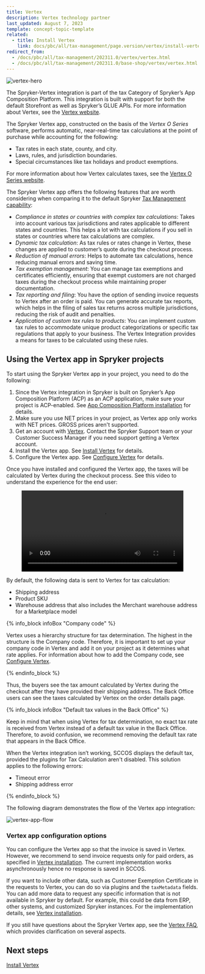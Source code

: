 ```yaml
---
title: Vertex
description: Vertex technology partner
last_updated: August 7, 2023
template: concept-topic-template
related:
  - title: Install Vertex
    link: docs/pbc/all/tax-management/page.version/vertex/install-vertex.html
redirect_from:
  - /docs/pbc/all/tax-management/202311.0/vertex/vertex.html
  - /docs/pbc/all/tax-management/202311.0/base-shop/vertex/vertex.html
---
```


![vertex-hero](https://spryker.s3.eu-central-1.amazonaws.com/docs/pbc/all/tax-management/vertex/vertex.md/vertex-hero.png)

The Spryker-Vertex integration is part of the tax Category of Spryker’s App Composition Platform. This integration is built with support for both the default Storefront as well as Spryker’s GLUE APIs. For more information about Vertex, see the [Vertex website](https://www.vertexinc.com/).

The Spryker Vertex app, constructed on the basis of the *Vertex O Series* software, performs automatic, near-real-time tax calculations at the point of purchase while accounting for the following:

* Tax rates in each state, county, and city.  
* Laws, rules, and jurisdiction boundaries.  
* Special circumstances like tax holidays and product exemptions.

For more information about how Vertex calculates taxes, see the [Vertex O Series website](https://www.vertexinc.com/solutions/products/vertex-indirect-tax-o-series).

The Spryker Vertex app offers the following features that are worth considering when comparing it to the default Spryker [Tax Management capability](/docs/pbc/all/tax-management/{{page.version}}/tax-management.html):

- *Compliance in states or countries with complex tax calculations*: Takes into account various tax jurisdictions and rates applicable to different states and countries. This helps a lot with tax calculations if you sell in states or countries where tax calculations are complex. 
- *Dynamic tax calculation*: As tax rules or rates change in Vertex, these changes are applied to customer’s quote during the checkout process.
- *Reduction of manual errors*: Helps to automate tax calculations, hence reducing manual errors and saving time.
- *Tax exemption management*: You can manage tax exemptions and certificates efficiently, ensuring that exempt customers are not charged taxes during the checkout process while maintaining proper documentation.
- *Tax reporting and filing*: You have the option of sending invoice requests to Vertex after an order is paid. You can generate accurate tax reports, which helps in the filing of sales tax returns across multiple jurisdictions, reducing the risk of audit and penalties.
- *Application of custom tax rules to products*: You can implement custom tax rules to accommodate unique product categorizations or specific tax regulations that apply to your business. The Vertex Integration provides a means for taxes to be calculated using these rules.

## Using the Vertex app in Spryker projects

To start using the Spryker Vertex app in your project, you need to do the following:

1. Since the Vertex integration in Spryker is built on Spryker’s App Composition Platform (ACP) as an ACP application, make sure your project is ACP-enabled. See [App Composition Platform installation](/docs/acp/user/app-composition-platform-installation.html) for details.
2. Make sure you use NET prices in your project, as Vertex app only works with NET prices. GROSS prices aren't supported.
3. Get an account with [Vertex](https://www.vertexinc.com/). Contact the Spryker Support team or your Customer Success Manager if you need support getting a Vertex account.
4. Install the Vertex app. See [Install Vertex](/docs/pbc/all/tax-management/{{page.version}}/base-shop/third-party-integrations/vertex/install-vertex.html) for details.
5. Configure the Vertex app. See [Configure Vertex](/docs/pbc/all/tax-management/{{page.version}}/base-shop/third-party-integrations/vertex/configure-vertex.html) for details.

Once you have installed and configured the Vertex app, the taxes will be calculated by Vertex during the checkout process. See this video to understand the experience for the end user:

<figure class="video_container">
    <video width="100%" height="auto" controls>
    <source src="https://spryker.s3.eu-central-1.amazonaws.com/docs/pbc/all/tax-management/vertex/vertex.md/Vertex+Demo.mp4" type="video/mp4">
  </video>
</figure>

By default, the following data is sent to Vertex for tax calculation:

 - Shipping address
 - Product SKU
 - Warehouse address that also includes the Merchant warehouse address for a Marketplace model

{% info_block infoBox "Company code" %}

Vertex uses a hierarchy structure for tax determination. The highest in the structure is the Company code. Therefore, it is important to set up your company code in Vertex and add it on your project as it determines what rate applies. For information about how to add the Company code, see [Configure Vertex]((/docs/pbc/all/tax-management/{{page.version}}/base-shop/third-party-integrations/vertex/configure-vertex.html#company-code)).

{% endinfo_block %}

Thus, the buyers see the tax amount calculated by Vertex during the checkout after they have provided their shipping address.
The Back Office users can see the taxes calculated by Vertex on the order details page.

{% info_block infoBox "Default tax values in the Back Office" %}

Keep in mind that when using Vertex for tax determination, no exact tax rate is received from Vertex instead of a default tax value in the Back Office. Therefore, to avoid confusion, we recommend removing the default tax rate that appears in the Back Office. 

When the Vertex integration isn’t working, SCCOS displays the default tax, provided the plugins for Tax Calculation aren't disabled. This solution applies to the following errors:
- Timeout error
- Shipping address error


{% endinfo_block %}

The following diagram demonstrates the flow of the Vertex app integration:

![vertex-app-flow](https://spryker.s3.eu-central-1.amazonaws.com/docs/pbc/all/tax-management/vertex/vertex.md/vertex-app-flow.png)


### Vertex app configuration options

You can configure the Vertex app so that the invoice is saved in Vertex. However, we recommend to send invoice requests only for paid orders, as specified in [Vertex installation](https://docs.spryker.com/docs/pbc/all/tax-management/{{page.version}}/base-shop/third-party-integrations/vertex/install-vertex.html#optional-if-you-plan-to-send-invoices-to-vertex-through-oms-configure-your-payment-oms). The current implementation works asynchronously hence no response is saved in SCCOS.

If you want to include other data, such as Customer Exemption Certificate in the requests to Vertex, you can do so via plugins and the `taxMetadata` fields. You can add more data to request any specific information that is not available in Spryker by default. For example, this could be data from ERP, other systems, and customized Spryker instances. For the implementation details, see [Vertex installation](https://docs.spryker.com/docs/pbc/all/tax-management/{{page.version}}/base-shop/third-party-integrations/vertex/install-vertex.html#implement-vertex-specific-metadata-extender-plugins).


If you still have questions about the Spryker Vertex app, see the [Vertex FAQ](/docs/pbc/all/tax-management/{{page.version}}/base-shop/third-party-integrations/vertex/vertex-faq.html), which provides clarification on several aspects. 

## Next steps

[Install Vertex](/docs/pbc/all/tax-management/{{page.version}}/vertex/install-vertex.html)
